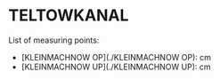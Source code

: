 # TELTOWKANAL

List of measuring points:

* [KLEINMACHNOW OP](./KLEINMACHNOW OP): <Value topic="rivers/pegel-online/TeK/KLEINMACHNOW-OP/measurementValue"/> cm
* [KLEINMACHNOW UP](./KLEINMACHNOW UP): <Value topic="rivers/pegel-online/TeK/KLEINMACHNOW-UP/measurementValue"/> cm
